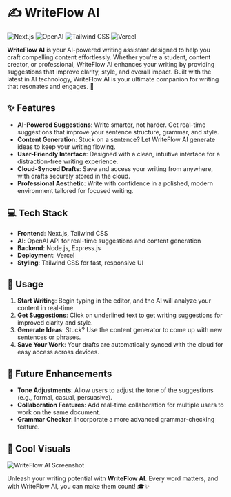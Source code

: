 # ✍️ WriteFlow AI

![Next.js](https://img.shields.io/badge/Frontend-Next.js-0070f3) ![OpenAI](https://img.shields.io/badge/AI-Powered%20by-OpenAI-3498db) ![Tailwind CSS](https://img.shields.io/badge/Styled%20with-TailwindCSS-06B6D4) ![Vercel](https://img.shields.io/badge/Deployed%20on-Vercel-000000)

**WriteFlow AI** is your AI-powered writing assistant designed to help you craft compelling content effortlessly. Whether you're a student, content creator, or professional, WriteFlow AI enhances your writing by providing suggestions that improve clarity, style, and overall impact. Built with the latest in AI technology, WriteFlow AI is your ultimate companion for writing that resonates and engages. 🚀

## ✨ Features
- **AI-Powered Suggestions**: Write smarter, not harder. Get real-time suggestions that improve your sentence structure, grammar, and style.
- **Content Generation**: Stuck on a sentence? Let WriteFlow AI generate ideas to keep your writing flowing.
- **User-Friendly Interface**: Designed with a clean, intuitive interface for a distraction-free writing experience.
- **Cloud-Synced Drafts**: Save and access your writing from anywhere, with drafts securely stored in the cloud.
- **Professional Aesthetic**: Write with confidence in a polished, modern environment tailored for focused writing.

## 💻 Tech Stack
- **Frontend**: Next.js, Tailwind CSS
- **AI**: OpenAI API for real-time suggestions and content generation
- **Backend**: Node.js, Express.js
- **Deployment**: Vercel
- **Styling**: Tailwind CSS for fast, responsive UI


## 🚀 Usage

1. **Start Writing**: Begin typing in the editor, and the AI will analyze your content in real-time.
2. **Get Suggestions**: Click on underlined text to get writing suggestions for improved clarity and style.
3. **Generate Ideas**: Stuck? Use the content generator to come up with new sentences or phrases.
4. **Save Your Work**: Your drafts are automatically synced with the cloud for easy access across devices.

## 🔮 Future Enhancements
- **Tone Adjustments**: Allow users to adjust the tone of the suggestions (e.g., formal, casual, persuasive).
- **Collaboration Features**: Add real-time collaboration for multiple users to work on the same document.
- **Grammar Checker**: Incorporate a more advanced grammar-checking feature.

## 🎨 Cool Visuals

![WriteFlow AI Screenshot](https://via.placeholder.com/800x400?text=App+Screenshot)

Unleash your writing potential with **WriteFlow AI**. Every word matters, and with WriteFlow AI, you can make them count! 🎓✨
